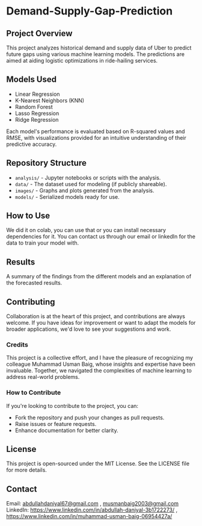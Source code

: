 # Demand-Supply-Gap-Prediction

## Project Overview
This project analyzes historical demand and supply data of Uber to predict future gaps using various machine learning models. The predictions are aimed at aiding logistic optimizations in ride-hailing services.

## Models Used
- Linear Regression
- K-Nearest Neighbors (KNN)
- Random Forest
- Lasso Regression
- Ridge Regression

Each model's performance is evaluated based on R-squared values and RMSE, with visualizations provided for an intuitive understanding of their predictive accuracy.

## Repository Structure
- `analysis/` - Jupyter notebooks or scripts with the analysis.
- `data/` - The dataset used for modeling (if publicly shareable).
- `images/` - Graphs and plots generated from the analysis.
- `models/` - Serialized models ready for use.

## How to Use
We did it on colab, you can use that or you can install necessary dependencies for it. You can contact us through our email or linkedIn for the data to train your model with.

## Results
A summary of the findings from the different models and an explanation of the forecasted results.

## Contributing
Collaboration is at the heart of this project, and contributions are always welcome. If you have ideas for improvement or want to adapt the models for broader applications, we'd love to see your suggestions and work.

### Credits
This project is a collective effort, and I have the pleasure of recognizing my colleague Muhammad Usman Baig, whose insights and expertise have been invaluable. Together, we navigated the complexities of machine learning to address real-world problems.

### How to Contribute
If you're looking to contribute to the project, you can:

- Fork the repository and push your changes as pull requests.
- Raise issues or feature requests.
- Enhance documentation for better clarity.

## License
This project is open-sourced under the MIT License. See the LICENSE file for more details.

## Contact
Email: abdullahdaniyal67@gmail.com , musmanbaig2003@gmail.com
LinkedIn: https://www.linkedin.com/in/abdullah-daniyal-3b1722273/ , https://www.linkedin.com/in/muhammad-usman-baig-06954427a/
